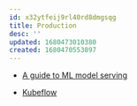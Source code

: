 ```yaml
---
id: x32ytfeij9rl40rd8dmgsqg
title: Production
desc: ''
updated: 1680473010380
created: 1680470553897
---
```


- [A guide to ML model serving](https://ubuntu.com/blog/guide-to-ml-model-serving)

- [Kubeflow](https://www.kubeflow.org/)
